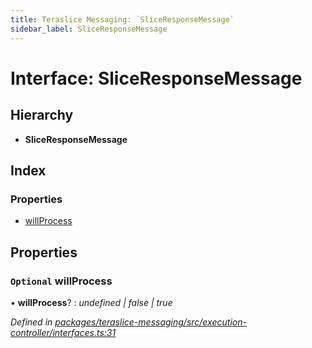 ```yaml
---
title: Teraslice Messaging: `SliceResponseMessage`
sidebar_label: SliceResponseMessage
---
```


# Interface: SliceResponseMessage

## Hierarchy

* **SliceResponseMessage**

## Index

### Properties

* [willProcess](sliceresponsemessage.md#optional-willprocess)

## Properties

### `Optional` willProcess

• **willProcess**? : *undefined | false | true*

*Defined in [packages/teraslice-messaging/src/execution-controller/interfaces.ts:31](https://github.com/terascope/teraslice/blob/653cf7530/packages/teraslice-messaging/src/execution-controller/interfaces.ts#L31)*
